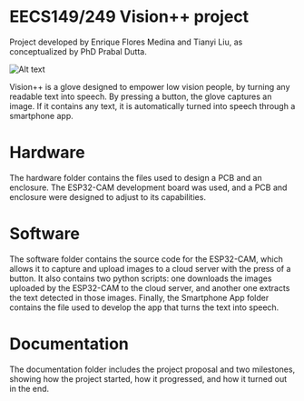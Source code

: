 # EECS149/249 Vision++ project
Project developed by Enrique Flores Medina and Tianyi Liu, as conceptualized by PhD Prabal Dutta.

<img
  src="https://drive.google.com/uc?id=1Qfyw6MvRbeuS-uRAa79rVbIbS1rKRoyt"
  alt="Alt text"
  title="Logo"
  style="display: centered; margin: 0 auto; max-width: 300px">

Vision++ is a glove designed to empower low vision people, by turning any readable text into speech. By pressing a button, the glove captures an image. If it contains any text, it is automatically turned into speech through a smartphone app.

# Hardware
The hardware folder contains the files used to design a PCB and an enclosure. The ESP32-CAM development board was used, and a PCB and enclosure were designed to adjust to its capabilities.

# Software
The software folder contains the source code for the ESP32-CAM, which allows it to capture and upload images to a cloud server with the press of a button. It also contains two python scripts: one downloads the images uploaded by the ESP32-CAM to the cloud server, and another one extracts the text detected in those images. Finally, the Smartphone App folder contains the file used to develop the app that turns the text into speech.

# Documentation
The documentation folder includes the project proposal and two milestones, showing how the project started, how it progressed, and how it turned out in the end.
